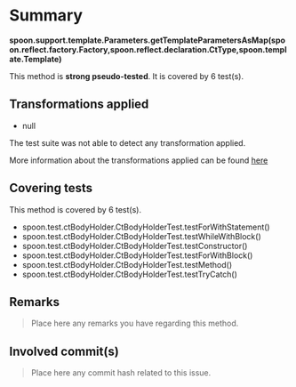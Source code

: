 # Summary
**spoon.support.template.Parameters.getTemplateParametersAsMap(spoon.reflect.factory.Factory,spoon.reflect.declaration.CtType,spoon.template.Template)**

This method is **strong pseudo-tested**.
It is covered by 6 test(s). 


## Transformations applied

- null


The test suite was not able to detect any transformation applied.

More information about the transformations applied can be found [here](https://github.com/STAMP-project/pitest-descartes)

## Covering tests
This method is covered by 6 test(s).
* spoon.test.ctBodyHolder.CtBodyHolderTest.testForWithStatement()
* spoon.test.ctBodyHolder.CtBodyHolderTest.testWhileWithBlock()
* spoon.test.ctBodyHolder.CtBodyHolderTest.testConstructor()
* spoon.test.ctBodyHolder.CtBodyHolderTest.testForWithBlock()
* spoon.test.ctBodyHolder.CtBodyHolderTest.testMethod()
* spoon.test.ctBodyHolder.CtBodyHolderTest.testTryCatch()


## Remarks
> Place here any remarks you have regarding this method.

## Involved commit(s)

> Place here any commit hash related to this issue.
